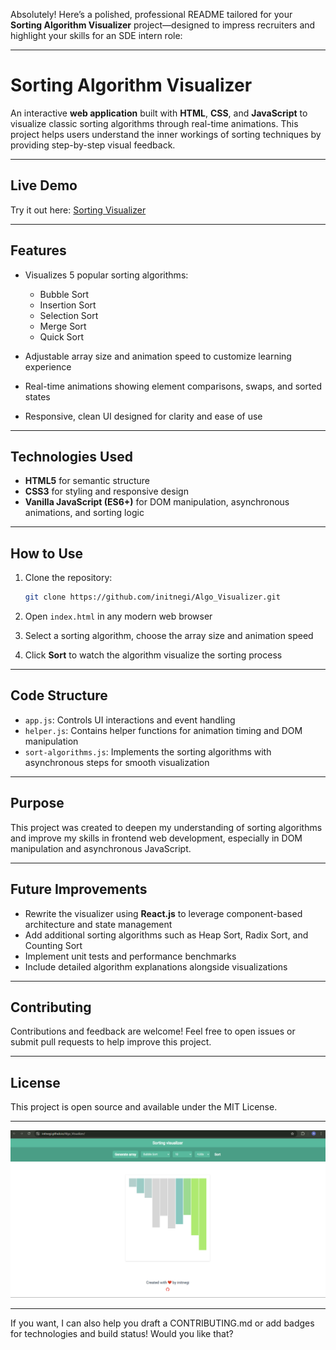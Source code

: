 Absolutely! Here’s a polished, professional README tailored for your **Sorting Algorithm Visualizer** project—designed to impress recruiters and highlight your skills for an SDE intern role:

---

# Sorting Algorithm Visualizer

An interactive **web application** built with **HTML**, **CSS**, and **JavaScript** to visualize classic sorting algorithms through real-time animations. This project helps users understand the inner workings of sorting techniques by providing step-by-step visual feedback.

---

## Live Demo

Try it out here: [Sorting Visualizer](https://initnegi.github.io/Algo_Visualizer/)

---

## Features

* Visualizes 5 popular sorting algorithms:

  * Bubble Sort
  * Insertion Sort
  * Selection Sort
  * Merge Sort
  * Quick Sort
* Adjustable array size and animation speed to customize learning experience
* Real-time animations showing element comparisons, swaps, and sorted states
* Responsive, clean UI designed for clarity and ease of use

---

## Technologies Used

* **HTML5** for semantic structure
* **CSS3** for styling and responsive design
* **Vanilla JavaScript (ES6+)** for DOM manipulation, asynchronous animations, and sorting logic

---

## How to Use

1. Clone the repository:

   ```bash
   git clone https://github.com/initnegi/Algo_Visualizer.git
   ```
2. Open `index.html` in any modern web browser
3. Select a sorting algorithm, choose the array size and animation speed
4. Click **Sort** to watch the algorithm visualize the sorting process

---

## Code Structure

* `app.js`: Controls UI interactions and event handling
* `helper.js`: Contains helper functions for animation timing and DOM manipulation
* `sort-algorithms.js`: Implements the sorting algorithms with asynchronous steps for smooth visualization

---

## Purpose

This project was created to deepen my understanding of sorting algorithms and improve my skills in frontend web development, especially in DOM manipulation and asynchronous JavaScript.

---

## Future Improvements

* Rewrite the visualizer using **React.js** to leverage component-based architecture and state management
* Add additional sorting algorithms such as Heap Sort, Radix Sort, and Counting Sort
* Implement unit tests and performance benchmarks
* Include detailed algorithm explanations alongside visualizations

---

## Contributing

Contributions and feedback are welcome! Feel free to open issues or submit pull requests to help improve this project.

---

## License

This project is open source and available under the MIT License.

---

<p align="center">  
  <img src="https://github.com/initnegi/Algo_Visualizer/blob/main/images/desktop-sort-visualizer.png" alt="Sorting Visualizer Screenshot" width="600" />  
</p>

---

If you want, I can also help you draft a CONTRIBUTING.md or add badges for technologies and build status! Would you like that?
